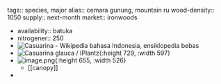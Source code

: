 tags:: species, major
alias:: cemara gunung, mountain ru
wood-density:: 1050
supply:: next-month
market:: ironwoods

- availability:: batuka
- nitrogener:: 250
- ![Casuarina - Wikipedia bahasa Indonesia, ensiklopedia bebas](https://peach-geographical-bat-397.mypinata.cloud/ipfs/QmPK9i5RrFRZ2vP7yxFbivJGpeWcFRQfuRL53Dq8o6R2Sb)
- ![Casuarina glauca / IPlantz](https://peach-geographical-bat-397.mypinata.cloud/ipfs/QmSTySX8XFo5uMJq3qmK25JThWQeGwNAwx9paDjAAx4aqF){:height 729, :width 597}
- ![image.png](https://peach-geographical-bat-397.mypinata.cloud/ipfs/Qme8Wx8uTWcRDrC7Evp6wvycQDVRGYLrWop12CHChgvTCT){:height 655, :width 526}
	- [[canopy]]
-